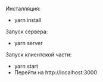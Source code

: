 
Инсталляция:
- yarn install

Запуск сервера:
- yarn server

Запуск клиентской части:
- yarn start
- Перейти на http://localhost:3000
